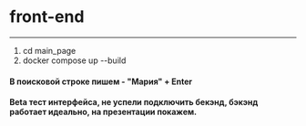 # front-end
---
1. cd main_page
2. docker compose up --build

#### В поисковой строке пишем - "Мария" + Enter
#### Beta тест интерфейса, не успели подключить бекэнд, бэкэнд работает идеально, на презентации покажем.
